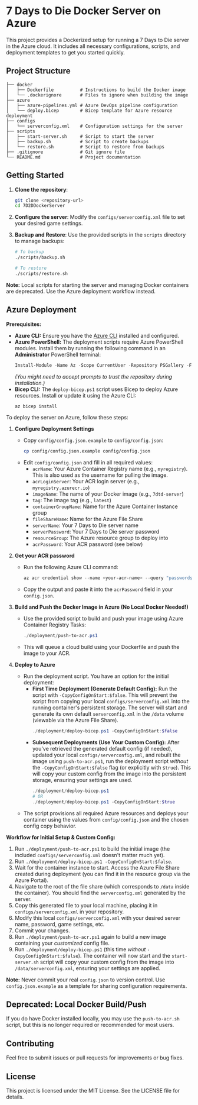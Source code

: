# 7 Days to Die Docker Server on Azure

This project provides a Dockerized setup for running a 7 Days to Die server in the Azure cloud. It includes all necessary configurations, scripts, and deployment templates to get you started quickly.

## Project Structure

```
├── docker
│   ├── Dockerfile          # Instructions to build the Docker image
│   └── .dockerignore       # Files to ignore when building the image
├── azure
│   ├── azure-pipelines.yml # Azure DevOps pipeline configuration
│   └── deploy.bicep        # Bicep template for Azure resource deployment
├── configs
│   └── serverconfig.xml    # Configuration settings for the server
├── scripts
│   ├── start-server.sh     # Script to start the server
│   ├── backup.sh           # Script to create backups
│   └── restore.sh          # Script to restore from backups
├── .gitignore              # Git ignore file
└── README.md               # Project documentation
```

## Getting Started

1. **Clone the repository**:
   ```bash
   git clone <repository-url>
   cd 7D2DDockerServer
   ```

2. **Configure the server**:
   Modify the `configs/serverconfig.xml` file to set your desired game settings.

3. **Backup and Restore**:
   Use the provided scripts in the `scripts` directory to manage backups:
   ```bash
   # To backup
   ./scripts/backup.sh

   # To restore
   ./scripts/restore.sh
   ```

**Note:** Local scripts for starting the server and managing Docker containers are deprecated. Use the Azure deployment workflow instead.

## Azure Deployment

**Prerequisites:**

*   **Azure CLI:** Ensure you have the [Azure CLI](https://docs.microsoft.com/en-us/cli/azure/install-azure-cli) installed and configured.
*   **Azure PowerShell:** The deployment scripts require Azure PowerShell modules. Install them by running the following command in an **Administrator** PowerShell terminal:
    ```powershell
    Install-Module -Name Az -Scope CurrentUser -Repository PSGallery -Force
    ```
    *(You might need to accept prompts to trust the repository during installation.)*
*   **Bicep CLI:** The `deploy-bicep.ps1` script uses Bicep to deploy Azure resources. Install or update it using the Azure CLI:
    ```powershell
    az bicep install
    ```

To deploy the server on Azure, follow these steps:

1. **Configure Deployment Settings**
   - Copy `config/config.json.example` to `config/config.json`:
     ```bash
     cp config/config.json.example config/config.json
     ```
   - Edit `config/config.json` and fill in all required values:
     - `acrName`: Your Azure Container Registry name (e.g., `myregistry`). This is also used as the username for pulling the image.
     - `acrLoginServer`: Your ACR login server (e.g., `myregistry.azurecr.io`)
     - `imageName`: The name of your Docker image (e.g., `7dtd-server`)
     - `tag`: The image tag (e.g., `latest`)
     - `containerGroupName`: Name for the Azure Container Instance group
     - `fileShareName`: Name for the Azure File Share
     - `serverName`: Your 7 Days to Die server name
     - `serverPassword`: Your 7 Days to Die server password
     - `resourceGroup`: The Azure resource group to deploy into
     - `acrPassword`: Your ACR password (see below)

2. **Get your ACR password**
   - Run the following Azure CLI command:
     ```powershell
     az acr credential show --name <your-acr-name> --query "passwords[0].value" -o tsv
     ```
   - Copy the output and paste it into the `acrPassword` field in your `config.json`.

3. **Build and Push the Docker Image in Azure (No Local Docker Needed!)**
   - Use the provided script to build and push your image using Azure Container Registry Tasks:
     ```powershell
     ./deployment/push-to-acr.ps1
     ```
   - This will queue a cloud build using your Dockerfile and push the image to your ACR.

4. **Deploy to Azure**
   - Run the deployment script. You have an option for the initial deployment:
     - **First Time Deployment (Generate Default Config):** Run the script with `-CopyConfigOnStart:$false`. This will prevent the script from copying your local `configs/serverconfig.xml` into the running container's persistent storage. The server will start and generate its own default `serverconfig.xml` in the `/data` volume (viewable via the Azure File Share).
       ```powershell
       ./deployment/deploy-bicep.ps1 -CopyConfigOnStart:$false
       ```
     - **Subsequent Deployments (Use Your Custom Config):** After you've retrieved the generated default config (if needed), updated your local `configs/serverconfig.xml`, and rebuilt the image using `push-to-acr.ps1`, run the deployment script *without* the `-CopyConfigOnStart:$false` flag (or explicitly with `$true`). This will copy your custom config from the image into the persistent storage, ensuring your settings are used.
       ```powershell
       ./deployment/deploy-bicep.ps1
       # OR
       ./deployment/deploy-bicep.ps1 -CopyConfigOnStart:$true
       ```
   - The script provisions all required Azure resources and deploys your container using the values from `config/config.json` and the chosen config copy behavior.

**Workflow for Initial Setup & Custom Config:**

1.  Run `./deployment/push-to-acr.ps1` to build the initial image (the included `configs/serverconfig.xml` doesn't matter much yet).
2.  Run `./deployment/deploy-bicep.ps1 -CopyConfigOnStart:$false`.
3.  Wait for the container instance to start. Access the Azure File Share created during deployment (you can find it in the resource group via the Azure Portal).
4.  Navigate to the root of the file share (which corresponds to `/data` inside the container). You should find the `serverconfig.xml` generated by the server.
5.  Copy this generated file to your local machine, placing it in `configs/serverconfig.xml` in your repository.
6.  Modify this local `configs/serverconfig.xml` with your desired server name, password, game settings, etc.
7.  Commit your changes.
8.  Run `./deployment/push-to-acr.ps1` again to build a new image containing your *customized* config file.
9.  Run `./deployment/deploy-bicep.ps1` (this time *without* `-CopyConfigOnStart:$false`). The container will now start and the `start-server.sh` script will copy your custom config from the image into `/data/serverconfig.xml`, ensuring your settings are applied.

**Note:** Never commit your real `config.json` to version control. Use `config.json.example` as a template for sharing configuration requirements.

## Deprecated: Local Docker Build/Push

If you do have Docker installed locally, you may use the `push-to-acr.sh` script, but this is no longer required or recommended for most users.

## Contributing

Feel free to submit issues or pull requests for improvements or bug fixes.

## License

This project is licensed under the MIT License. See the LICENSE file for details.